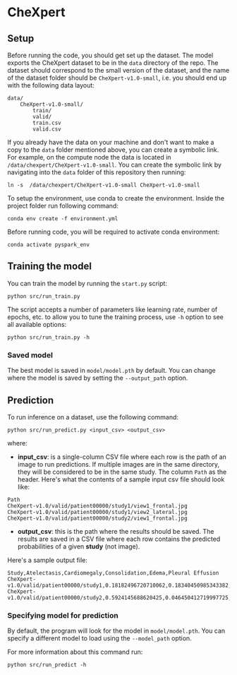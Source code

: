 # CheXpert

## Setup

Before running the code, you should get set up the dataset. The model exports the CheXpert dataset to be in the `data` directory
of the repo. The dataset should correspond to the small version of the dataset, and the name of the dataset folder should be `CheXpert-v1.0-small`,
i.e. you should end up with the following data layout:

```
data/
    CheXpert-v1.0-small/
        train/
        valid/
        train.csv
        valid.csv
```

If you already have the data on your machine and don't want to make a copy to the `data` folder mentioned above, you can create a symbolic link.
For example, on the compute node the data is located in `/data/chexpert/CheXpert-v1.0-small`. You can create the symbolic link by navigating
into the `data` folder of this repository then running:

```
ln -s  /data/chexpert/CheXpert-v1.0-small CheXpert-v1.0-small
```

To setup the environment, use conda to create the environment. Inside the project folder run following command:

```
conda env create -f environment.yml
```
Before running code, you will be required to activate conda environment:

```
conda activate pyspark_env
```

## Training the model

You can train the model by running the `start.py` script:

```
python src/run_train.py
```

The script accepts a number of parameters like learning rate, number of epochs, etc.
to allow you to tune the training process, use `-h` option to see all available options:

```
python src/run_train.py -h
```

### Saved model

The best model is saved in `model/model.pth` by default. You can change where the model is saved by setting
the `--output_path` option.

## Prediction

To run inference on a dataset, use the following command:

```
python src/run_predict.py <input_csv> <output_csv>
```
where:

- **input_csv**: is a single-column CSV file where each row is the path of an image to run predictions. If multiple images are in the same directory,
they will be considered to be in the same study. The column `Path` as the header.
Here's what the contents of a sample input csv file should look like:

```
Path
CheXpert-v1.0/valid/patient00000/study1/view1_frontal.jpg
CheXpert-v1.0/valid/patient00000/study1/view2_lateral.jpg
CheXpert-v1.0/valid/patient00000/study2/view1_frontal.jpg
```
- **output_csv**: this is the path where the results should be saved. The results are saved in a CSV file where each row contains the predicted
probabilities of a given **study** (not image).

Here's a sample output file:

```
Study,Atelectasis,Cardiomegaly,Consolidation,Edema,Pleural Effusion
CheXpert-v1.0/valid/patient00000/study1,0.18182496720710062,0.18340450985343382,0.3042422429595377,0.5247564316322378,0.43194501864211576
CheXpert-v1.0/valid/patient00000/study2,0.5924145688620425,0.046450412719997725,0.6075448519014384,0.17052412368729153,0.06505159298527952
```

### Specifying model for prediction

By default, the program will look for the model in `model/model.pth`. You can specify
a different model to load using the `--model_path` option.


For more information about this command run:

```
python src/run_predict -h
```